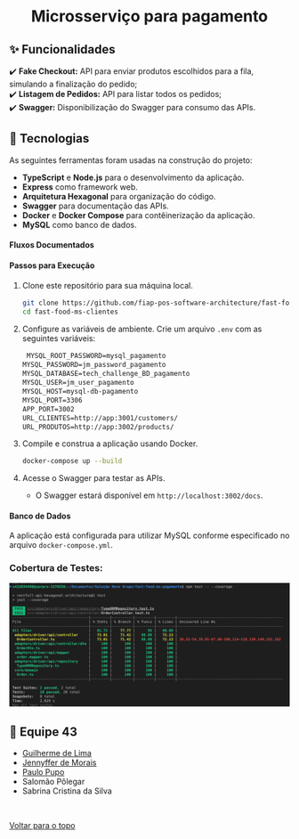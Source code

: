 <h1 align="center">Microsserviço para pagamento</h1>


## :sparkles: Funcionalidades ##

:heavy_check_mark: **Fake Checkout:** API para enviar produtos escolhidos para a fila, simulando a finalização do pedido;\
:heavy_check_mark: **Listagem de Pedidos:** API para listar todos os pedidos;\
:heavy_check_mark: **Swagger:** Disponibilização do Swagger para consumo das APIs.


## :rocket: Tecnologias ##

As seguintes ferramentas foram usadas na construção do projeto:


- **TypeScript** e **Node.js** para o desenvolvimento da aplicação.
- **Express** como framework web.
- **Arquitetura Hexagonal** para organização do código.
- **Swagger** para documentação das APIs.
- **Docker** e **Docker Compose** para contêinerização da aplicação.
- **MySQL** como banco de dados.



#### Fluxos Documentados

#### Passos para Execução

1. Clone este repositório para sua máquina local.
   ```bash
   git clone https://github.com/fiap-pos-software-architecture/fast-food-ms-clientes
   cd fast-food-ms-clientes
   ```

2. Configure as variáveis de ambiente. Crie um arquivo `.env` com as seguintes variáveis:
   ```env
    MYSQL_ROOT_PASSWORD=mysql_pagamento
   MYSQL_PASSWORD=jm_password_pagamento
   MYSQL_DATABASE=tech_challenge_BD_pagamento
   MYSQL_USER=jm_user_pagamento
   MYSQL_HOST=mysql-db-pagamento
   MYSQL_PORT=3306
   APP_PORT=3002
   URL_CLIENTES=http://app:3001/customers/
   URL_PRODUTOS=http://app:3002/products/
   ```

3. Compile e construa a aplicação usando Docker.
   ```bash
   docker-compose up --build
   ```

4. Acesse o Swagger para testar as APIs.
   - O Swagger estará disponível em `http://localhost:3002/docs`.

#### Banco de Dados

A aplicação está configurada para utilizar MySQL conforme especificado no arquivo `docker-compose.yml`.

### Cobertura de Testes:
![](test-coverage.png)

## :memo: Equipe 43

- [Guilherme de Lima](https://github.com/GuilhermeLimaSoares)
- [Jennyffer de Morais](https://github.com/jennyffermorais)
- [Paulo Pupo](https://github.com/devpupo)
- Salomão Pôlegar
- Sabrina Cristina da Silva


&#xa0;

<a href="#top">Voltar para o topo</a>
